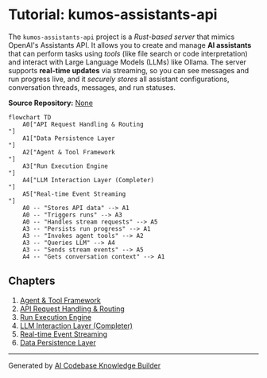 # Tutorial: kumos-assistants-api

The `kumos-assistants-api` project is a *Rust-based server* that mimics OpenAI's Assistants API.
It allows you to create and manage **AI assistants** that can perform tasks using *tools* (like file search or code interpretation) and interact with Large Language Models (LLMs) like Ollama.
The server supports **real-time updates** via streaming, so you can see messages and run progress live, and it *securely stores* all assistant configurations, conversation threads, messages, and run statuses.


**Source Repository:** [None](None)

```mermaid
flowchart TD
    A0["API Request Handling & Routing
"]
    A1["Data Persistence Layer
"]
    A2["Agent & Tool Framework
"]
    A3["Run Execution Engine
"]
    A4["LLM Interaction Layer (Completer)
"]
    A5["Real-time Event Streaming
"]
    A0 -- "Stores API data" --> A1
    A0 -- "Triggers runs" --> A3
    A0 -- "Handles stream requests" --> A5
    A3 -- "Persists run progress" --> A1
    A3 -- "Invokes agent tools" --> A2
    A3 -- "Queries LLM" --> A4
    A3 -- "Sends stream events" --> A5
    A4 -- "Gets conversation context" --> A1
```

## Chapters

1. [Agent & Tool Framework
](01_agent___tool_framework_.md)
2. [API Request Handling & Routing
](02_api_request_handling___routing_.md)
3. [Run Execution Engine
](03_run_execution_engine_.md)
4. [LLM Interaction Layer (Completer)
](04_llm_interaction_layer__completer__.md)
5. [Real-time Event Streaming
](05_real_time_event_streaming_.md)
6. [Data Persistence Layer
](06_data_persistence_layer_.md)


---

Generated by [AI Codebase Knowledge Builder](https://github.com/The-Pocket/Tutorial-Codebase-Knowledge)